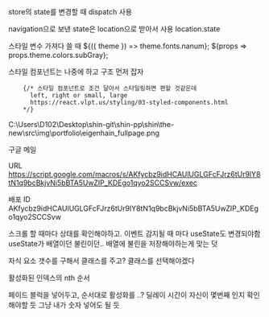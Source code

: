 store의 state를 변경할 때 dispatch 사용

navigation으로 보낸 state은 location으로 받아서 사용
location.state

스타일 변수 가져다 쓸 때
${({ theme }) => theme.fonts.nanum};
${props => props.theme.colors.subGray};



스타일 컴포넌트는 나중에 하고 구조 먼저 잡자

        {/* 스타일 컴포넌트로 조건 달아서 스타일링하면 편할 것같은데
          left, right or small, large
          https://react.vlpt.us/styling/03-styled-components.html
        */}

C:\Users\D102\Desktop\shin-git\shin-pp\shin\the-new\src\img\portfolio\eigenhain_fullpage.png


구글 메일

URL
https://script.google.com/macros/s/AKfycbz9idHCAUlUGLGFcFJrz6tUr9IY8tN1q9bcBkjvNi5bBTA5UwZIP_KDEgo1qyo2SCCSvw/exec

배포 ID
AKfycbz9idHCAUlUGLGFcFJrz6tUr9IY8tN1q9bcBkjvNi5bBTA5UwZIP_KDEgo1qyo2SCCSvw


스크롤 할 때마다 상태를 확인해야하고.
이벤트 감지될 때 마다 useState도 변경되야함 useState가 배열이던 불린이던..
배열에 불린을 저장해야하는게 맞는 덧



자식 요소 갯수를 구해서 클래스를 주고?
클래스를 선택해야겠다

활성화된 인덱스의 nth 순서

페이드 블럭을 넣어두고, 순서대로 활성화를 ..?
딜레이 시간이 자신이 몇번째 인지 확인해야할 듯 그냥 내가 숫자 넣어도 될 듯
